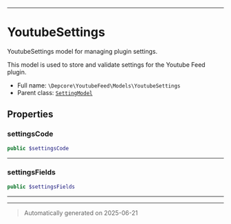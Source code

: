 ***

# YoutubeSettings

YoutubeSettings model for managing plugin settings.

This model is used to store and validate settings for the Youtube Feed plugin.

* Full name: `\Depcore\YoutubeFeed\Models\YoutubeSettings`
* Parent class: [`SettingModel`](../../../System/Models/SettingModel.md)



## Properties


### settingsCode



```php
public $settingsCode
```






***

### settingsFields



```php
public $settingsFields
```






***



***
> Automatically generated on 2025-06-21
